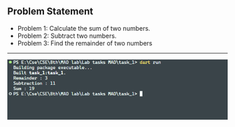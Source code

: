 
## Problem Statement

- Problem 1:  Calculate the sum of two numbers.
- Problem 2: Subtract two numbers.
- Problem 3: Find the remainder of two numbers

---

![TASK_1](image.png)